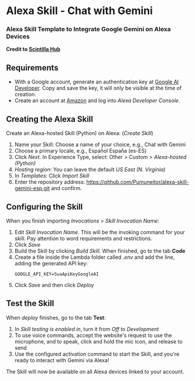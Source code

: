 # Alexa Skill - Chat with Gemini
### Alexa Skill Template to Integrate Google Gemini on Alexa Devices

**Credit to [Scintilla Hub](https://www.youtube.com/@scintillahub)**

## Requirements
* With a Google account, generate an authentication key at [Google AI Developer](https://ai.google.dev/). Copy and save the key, it will only be visible at the time of creation.
* Create an account at [Amazon](https://www.amazon.com/ap/signin?openid.pape.preferred_auth_policies=Singlefactor&clientContext=132-2293245-7926858&openid.pape.max_auth_age=7200000&openid.return_to=https%3A%2F%2Fdeveloper.amazon.com%2Falexa%2Fconsole%2Fask&openid.identity=http%3A%2F%2Fspecs.openid.net%2Fauth%2F2.0%2Fidentifier_select&openid.assoc_handle=amzn_dante_us&openid.mode=checkid_setup&marketPlaceId=ATVPDKIKX0DER&openid.claimed_id=http%3A%2F%2Fspecs.openid.net%2Fauth%2F2.0%2Fidentifier_select&openid.ns=http%3A%2F%2Fspecs.openid.net%2Fauth%2F2.0&) and log into _Alexa Developer Console_.
## Creating the Alexa Skill
Create an Alexa-hosted Skill (Python) on Alexa: (_Create Skill_)

1. Name your Skill: Choose a name of your choice, e.g., Chat with Gemini
2. Choose a primary locale, e.g., Español España (es-ES)
3. Click _Next_. In Experience Type, select: Other > Custom > _Alexa-hosted (Python)_
4. _Hosting region_: You can leave the default _US East (N. Virginia)_
5. In _Templates_: Click _Import Skill_
6. Enter the repository address: https://github.com/Pumuneitor/alexa-skill-gemini-esp.git and confirm.

## Configuring the Skill
When you finish importing _Invocations_ > _Skill Invocation Name_:
1. Edit _Skill Invocation Name_. This will be the invoking command for your skill. Pay attention to word requirements and restrictions.
2. Click _Save_
3. Build the Skill by clicking _Build Skill_. When finished, go to the tab **Code**
4. Create a file inside the Lambda folder called _.env_ and add the line, adding the generated API key:
   ```shell
   GOOGLE_API_KEY=SuaApiKeyGoogleAI
   ```
5. Click _Save_ and then click _Deploy_
   
## Test the Skill
When _deploy_ finishes, go to the tab **Test**:
1. In _Skill testing is enabled in_, turn it from _Off_ to _Development_
2. To use voice commands, accept the website's request to use the microphone, and to speak, click and hold the mic icon, and release to send
3. Use the configured activation command to start the Skill, and you're ready to interact with Gemini via Alexa!

The Skill will now be available on all Alexa devices linked to your account.
